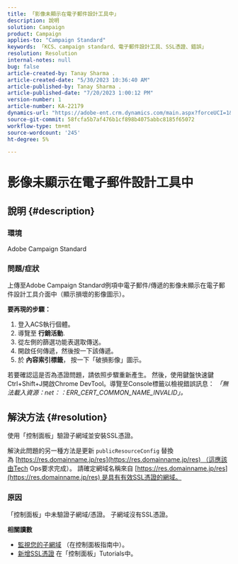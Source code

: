 ```yaml
---
title: 「影像未顯示在電子郵件設計工具中」
description: 說明
solution: Campaign
product: Campaign
applies-to: "Campaign Standard"
keywords: 「KCS、campaign standard、電子郵件設計工具、SSL憑證、錯誤」
resolution: Resolution
internal-notes: null
bug: false
article-created-by: Tanay Sharma .
article-created-date: "5/30/2023 10:36:40 AM"
article-published-by: Tanay Sharma .
article-published-date: "7/20/2023 1:00:12 PM"
version-number: 1
article-number: KA-22179
dynamics-url: "https://adobe-ent.crm.dynamics.com/main.aspx?forceUCI=1&pagetype=entityrecord&etn=knowledgearticle&id=7b7b8cd8-d5fe-ed11-8f6e-6045bd006793"
source-git-commit: 58fcfa5b7af476b1cf898b4075abbc8185f65072
workflow-type: tm+mt
source-wordcount: '245'
ht-degree: 5%

---
```


# 影像未顯示在電子郵件設計工具中

## 說明 {#description}


### 環境

Adobe Campaign Standard

### 問題/症狀

上傳至Adobe Campaign Standard例項中電子郵件/傳遞的影像未顯示在電子郵件設計工具介面中（顯示損壞的影像圖示）。

<b>要再現的步驟：</b>

1. 登入ACS執行個體。
2. 導覽至 <b>行銷活動</b>.
3. 從左側的篩選功能表選取傳送。
4. 開啟任何傳遞，然後按一下該傳遞。
5. 於 <b>內容索引標籤</b>，<b> </b>按一下「破損影像」圖示。


若要確認這是否為憑證問題，請依照步驟重新產生。 然後，使用鍵盤快速鍵Ctrl+Shift+J開啟Chrome DevTool。導覽至Console標籤以檢視錯誤訊息： *「無法載入資源：net：：ERR_CERT_COMMON_NAME_INVALID」。*


## 解決方法 {#resolution}


使用「控制面板」驗證子網域並安裝SSL憑證。

解決此問題的另一種方法是更新 `publicResourceConfig` 替換為 [https://res.domainname.jp/res](https://res.domainname.jp/res) （這應該由Tech Ops要求完成）。 請確定網域名稱來自 [https://res.domainname.jp/res](https://res.domainname.jp/res) 是具有有效SSL憑證的網域。

### <b>原因</b>

「控制面板」中未驗證子網域/憑證。 子網域沒有SSL憑證。

<b>相關讀數</b>

- [監視您的子網域](https://experienceleague.adobe.com/docs/control-panel/using/subdomains-and-certificates/monitoring-subdomains.html?lang=en) （在控制面板指南中）。
- [新增SSL憑證](https://experienceleague.adobe.com/docs/control-panel-learn/tutorials/subdomains-and-certificates/add-ssl-certificates.html?lang=en) 在「控制面板」Tutorials中。

